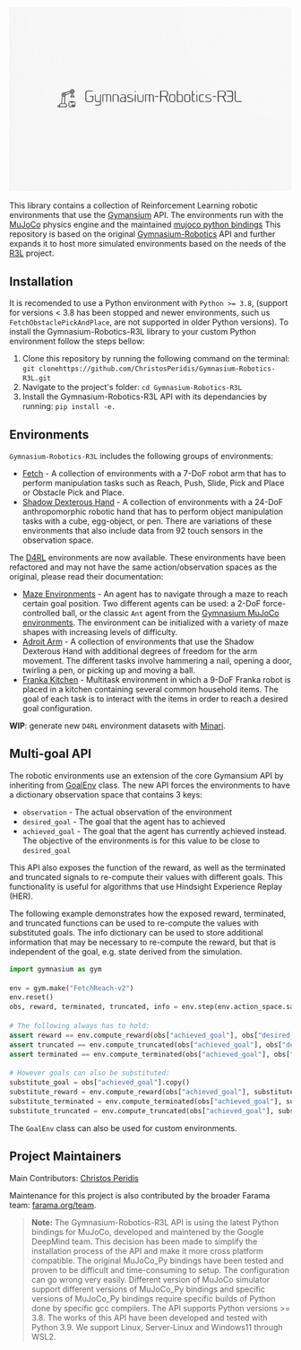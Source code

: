 
<p align="center">
  <img src="https://github.com/ChristosPeridis/Gymnasium-Robotics-R3L/blob/main/logo.png" width="700px"/>
</p>

This library contains a collection of Reinforcement Learning robotic environments that use the [Gymansium](https://gymnasium.farama.org/) API. The environments run with the [MuJoCo](https://mujoco.org/) physics engine and the maintained [mujoco python bindings](https://mujoco.readthedocs.io/en/latest/python.html) This repository is based on the original [Gymnasium-Robotics](https://github.com/Farama-Foundation/Gymnasium-Robotics) API and further expands it to host more simulated environments based on the needs of the [R3L](https://github.com/ChristosPeridis/R3L)  project.

## Installation

It is recomended to use a Python environment with `Python >= 3.8`, (support for versions < 3.8 has been stopped and newer environments, such us `FetchObstaclePickAndPlace`, are not supported in older Python versions). 
To install the Gymnasium-Robotics-R3L library to your custom Python environment follow the steps bellow:
1. Clone this repository by running the following command on the terminal: `git clonehttps://github.com/ChristosPeridis/Gymnasium-Robotics-R3L.git`
2. Navigate to the project's folder: `cd Gymnasium-Robotics-R3L`
3. Install the Gymnasium-Robotics-R3L API with its dependancies by running: `pip install -e.`


## Environments

`Gymnasium-Robotics-R3L` includes the following groups of environments:

* [Fetch](https://robotics.farama.org/envs/fetch/) - A collection of environments with a 7-DoF robot arm that has to perform manipulation tasks such as Reach, Push, Slide, Pick and Place or Obstacle Pick and Place.
* [Shadow Dexterous Hand](https://robotics.farama.org/envs/shadow_dexterous_hand/) - A collection of environments with a 24-DoF anthropomorphic robotic hand that has to perform object manipulation tasks with a cube, egg-object, or pen. There are variations of these environments that also include data from 92 touch sensors in the observation space.

The [D4RL](https://github.com/Farama-Foundation/D4RL) environments are now available. These environments have been refactored and may not have the same action/observation spaces as the original, please read their documentation:

* [Maze Environments](https://robotics.farama.org/envs/maze/) - An agent has to navigate through a maze to reach certain goal position. Two different agents can be used: a 2-DoF force-controlled ball, or the classic `Ant` agent from the [Gymnasium MuJoCo environments](https://gymnasium.farama.org/environments/mujoco/ant/). The environment can be initialized with a variety of maze shapes with increasing levels of difficulty.
* [Adroit Arm](https://robotics.farama.org/envs/adroit_hand/) - A collection of environments that use the Shadow Dexterous Hand with additional degrees of freedom for the arm movement.
The different tasks involve hammering a nail, opening a door, twirling a pen, or picking up and moving a ball.
* [Franka Kitchen](https://robotics.farama.org/envs/franka_kitchen/) - Multitask environment in which a 9-DoF Franka robot is placed in a kitchen containing several common household items. The goal of each task is to interact with the items in order to reach a desired goal configuration.

**WIP**: generate new `D4RL` environment datasets with [Minari](https://github.com/Farama-Foundation/Minari).

## Multi-goal API

The robotic environments use an extension of the core Gymansium API by inheriting from [GoalEnv](https://robotics.farama.org/envs/#) class. The new API forces the environments to have a dictionary observation space that contains 3 keys:

* `observation` - The actual observation of the environment
* `desired_goal` - The goal that the agent has to achieved
* `achieved_goal` - The goal that the agent has currently achieved instead. The objective of the environments is for this value to be close to `desired_goal`

This API also exposes the function of the reward, as well as the terminated and truncated signals to re-compute their values with different goals. This functionality is useful for algorithms that use Hindsight Experience Replay (HER).

The following example demonstrates how the exposed reward, terminated, and truncated functions
can be used to re-compute the values with substituted goals. The info dictionary can be used to store
additional information that may be necessary to re-compute the reward, but that is independent of the
goal, e.g. state derived from the simulation.

```python
import gymnasium as gym

env = gym.make("FetchReach-v2")
env.reset()
obs, reward, terminated, truncated, info = env.step(env.action_space.sample())

# The following always has to hold:
assert reward == env.compute_reward(obs["achieved_goal"], obs["desired_goal"], info)
assert truncated == env.compute_truncated(obs["achieved_goal"], obs["desired_goal"], info)
assert terminated == env.compute_terminated(obs["achieved_goal"], obs["desired_goal"], info)

# However goals can also be substituted:
substitute_goal = obs["achieved_goal"].copy()
substitute_reward = env.compute_reward(obs["achieved_goal"], substitute_goal, info)
substitute_terminated = env.compute_terminated(obs["achieved_goal"], substitute_goal, info)
substitute_truncated = env.compute_truncated(obs["achieved_goal"], substitute_goal, info)
```

The `GoalEnv` class can also be used for custom environments.

## Project Maintainers
Main Contributors: [Christos Peridis](https://github.com/ChristosPeridis)

Maintenance for this project is also contributed by the broader Farama team: [farama.org/team](https://farama.org/team).


> **Note:** The Gymnasium-Robotics-R3L API is using the latest Python bindings for MuJoCo, developed and maintened by the Google DeepMind team. This decision has been made to simplify the installation process of the API and make it more cross platform compatible. The original MuJoCo_Py bindings have been tested and proven to be difficult and time-consuming to setup. The configuration can go wrong very easily. Different version of MuJoCo simulator support different versions of MuJoCo_Py bindings and specific versions of MuJoCo_Py bindings require specific builds of Python done by specific gcc compilers.
The API supports Python versions >= 3.8. The works of this API have been developed and tested with Python 3.9. We support Linux, Server-Linux and Windows11 through WSL2.
